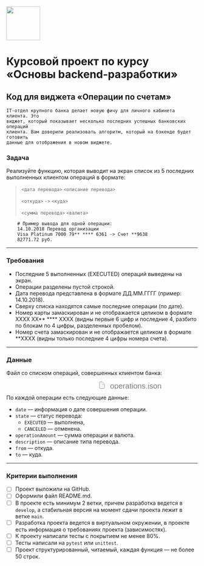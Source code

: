 # <img src="https://skyengpublic.notion.site/icons/castle_green.svg?mode=dark" width="89"/>

# Курсовой проект по курсу «Основы backend-разработки»
## Код для виджета «Операции по счетам»


    IT-отдел крупного банка делает новую фичу для личного кабинета клиента. Это
    виджет, который показывает несколько последних успешных банковских операций
    клиента. Вам доверили реализовать алгоритм, который на бэкенде будет готовить
    данные для отображения в новом виджете.

### Задача

Реализуйте функцию, которая выводит на экран список из 5 последних выполненных клиентом операций в формате:

>  `<дата перевода>` `<описание перевода>`
> 
>  `<откуда>` `->` `<куда>`
> 
>  `<сумма перевода>` `<валюта>`

```
    # Пример вывода для одной операции:
    14.10.2018 Перевод организации
    Visa Platinum 7000 79** **** 6361 -> Счет **9638
    82771.72 руб.
```
***
### Требования
* Последние 5 выполненных (EXECUTED) операций выведены на экран.
* Операции разделены пустой строкой.
* Дата перевода представлена в формате ДД.ММ.ГГГГ (пример: 14.10.2018).
* Сверху списка находятся самые последние операции (по дате).
* Номер карты замаскирован и не отображается целиком в формате  XXXX XX** **** XXXX (видны первые 6 цифр и последние 4, разбито по блокам по 4 цифры, разделенных пробелом).
* Номер счета замаскирован и не отображается целиком в формате  **XXXX 
(видны только последние 4 цифры номера счета).
***
### Данные
Файл со списком операций, совершенных клиентом банка:


[<svg viewBox="0 0 16 16" style="width: 100%; height: 20px; display: block; /*! fill: inherit; */ flex-shrink: 0; backface-visibility: hidden;">
<path stroke="white" d="M4.35645 15.4678H11.6367C13.0996 15.4678 13.8584 14.6953 13.8584 13.2256V7.02539C13.8584 6.0752 13.7354 5.6377 13.1406 5.03613L9.55176 1.38574C8.97754 0.804688 8.50586 0.667969 7.65137 0.667969H4.35645C2.89355 0.667969 2.13477 1.44043 2.13477 2.91016V13.2256C2.13477 14.7021 2.89355 15.4678 4.35645 15.4678ZM4.46582 14.1279C3.80273 14.1279 3.47461 13.7793 3.47461 13.1436V2.99219C3.47461 2.36328 3.80273 2.00781 4.46582 2.00781H7.37793V5.75391C7.37793 6.73145 7.86328 7.20312 8.83398 7.20312H12.5186V13.1436C12.5186 13.7793 12.1836 14.1279 11.5205 14.1279H4.46582ZM8.95703 6.02734C8.67676 6.02734 8.56055 5.9043 8.56055 5.62402V2.19238L12.334 6.02734H8.95703ZM8.59473 12.7266V10.6279L8.54004 9.56152L9.06641 10.1152L9.59277 10.6484C9.68848 10.7646 9.8457 10.833 9.98926 10.833C10.2969 10.833 10.5293 10.6143 10.5293 10.3066C10.5293 10.1357 10.4678 10.0127 10.3379 9.90332L8.45117 8.16699C8.29395 8.02344 8.16406 7.96191 7.99316 7.96191C7.8291 7.96191 7.69922 8.02344 7.54199 8.16699L5.65527 9.90332C5.52539 10.0127 5.46387 10.1357 5.46387 10.3066C5.46387 10.6143 5.68945 10.833 6.00391 10.833C6.14746 10.833 6.29785 10.7646 6.40039 10.6484L6.92676 10.1152L7.45312 9.56152L7.39844 10.6279V12.7266C7.39844 13.0547 7.67188 13.3008 7.99316 13.3008C8.32129 13.3008 8.59473 13.0547 8.59473 12.7266Z"></path>
<g font-size="16" font-family="sans-serif" fill="gray" stroke="none" text-anchor="small">
    <text x="25" y="15" dy="0">operations.json</text>
  </g>
</svg>](https://file.notion.so/f/s/d22c7143-d55e-4f1d-aa98-e9b15e5e5efc/operations.json?spaceId=0771f0bb-b4cb-4a14-bc05-94cbd33fc70d&table=block&id=f11058ed-10ad-42ea-a13d-aad1945e5421&expirationTimestamp=1676927761738&signature=kB1s71gdV5SeTICQCDkxZ8bXwz3y_ba0W2CzUu3l2LQ&downloadName=operations.json)

По каждой операции есть следующие данные:
- `date` — информация о дате совершения операции.
- `state` — статус перевода:
    - `EXECUTED`  — выполнена,
    - `CANCELED`  — отменена.
- `operationAmount` — сумма операции и валюта.
- `description` — описание типа перевода.
- `from` — откуда.
- `to` — куда.
***
### Критерии выполнения

- [ ]  Проект выложили на GitHub.
- [ ]  Оформили файл README.md.
- [ ]  В проекте есть минимум 2 ветки, причем разработка ведется в `develop`, а стабильная версия на момент сдачи проекта лежит в ветке `main`.
- [ ]  Разработка проекта ведется в виртуальном окружении, в проекте есть информация о требованиях проекта (зависимостях).
- [ ]  К проекту написали тесты с покрытием не менее 80%.
- [ ]  Тесты написали на `pytest` или `unittest`.
- [ ]  Проект структурированный, читаемый, каждая функция — не более 50 строк.
